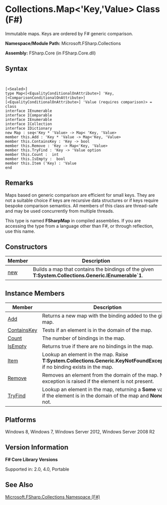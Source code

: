 # Collections.Map<'Key,'Value> Class (F#)

Immutable maps. Keys are ordered by F# generic comparison.

**Namespace/Module Path:** Microsoft.FSharp.Collections

**Assembly:** FSharp.Core (in FSharp.Core.dll)


## Syntax


```


[<Sealed>]
type Map<[<EqualityConditionalOnAttribute>] 'Key,[<ComparisonConditionalOnAttribute>] [<EqualityConditionalOnAttribute>] 'Value (requires comparison)> =
class
interface IEnumerable
interface IComparable
interface IEnumerable
interface ICollection
interface IDictionary
new Map : seq<'Key * 'Value> -> Map< 'Key, 'Value>
member this.Add : 'Key * 'Value -> Map<'Key, 'Value>
member this.ContainsKey : 'Key -> bool
member this.Remove : 'Key -> Map<'Key, 'Value>
member this.TryFind : 'Key -> 'Value option
member this.Count :  int
member this.IsEmpty :  bool
member this.Item ('Key) : 'Value
end

```



## Remarks
Maps based on generic comparison are efficient for small keys. They are not a suitable choice if keys are recursive data structures or if keys require bespoke comparison semantics. All members of this class are thread-safe and may be used concurrently from multiple threads.

This type is named **FSharpMap** in compiled assemblies. If you are accessing the type from a language other than F#, or through reflection, use this name.


## Constructors


|Member|Description|
|------|-----------|
|[new](http://msdn.microsoft.com/en-us/library/90fe335c-fe3d-4a81-9c82-ff4aed80fe4c)|Builds a map that contains the bindings of the given **T:System.Collections.Generic.IEnumerable&#96;1**.|

## Instance Members


|Member|Description|
|------|-----------|
|[Add](http://msdn.microsoft.com/en-us/library/7126bb07-f521-421f-ae84-41e0321f4279)|Returns a new map with the binding added to the given map.|
|[ContainsKey](http://msdn.microsoft.com/en-us/library/02b7326c-f089-4b0d-8f6b-df8fd7aa2532)|Tests if an element is in the domain of the map.|
|[Count](http://msdn.microsoft.com/en-us/library/d5b0bf76-74e9-4c02-bca9-72234cbacf7d)|The number of bindings in the map.|
|[IsEmpty](http://msdn.microsoft.com/en-us/library/2a61a916-b6a4-461c-9c2e-dad736cb855b)|Returns true if there are no bindings in the map.|
|[Item](http://msdn.microsoft.com/en-us/library/3b7fee5c-edb6-437e-8810-8304d8048adc)|Lookup an element in the map. Raise **T:System.Collections.Generic.KeyNotFoundException** if no binding exists in the map.|
|[Remove](http://msdn.microsoft.com/en-us/library/91504235-d9ff-4117-bb40-7d0e11a84ae7)|Removes an element from the domain of the map. No exception is raised if the element is not present.|
|[TryFind](http://msdn.microsoft.com/en-us/library/a282a8bb-65aa-4bca-94e1-7d239ca12edc)|Lookup an element in the map, returning a **Some** value if the element is in the domain of the map and **None** if not.|

## Platforms
Windows 8, Windows 7, Windows Server 2012, Windows Server 2008 R2


## Version Information
**F# Core Library Versions**

Supported in: 2.0, 4.0, Portable




## See Also
[Microsoft.FSharp.Collections Namespace &#40;F&#35;&#41;](Microsoft.FSharp.Collections-Namespace-%28FSharp%29.md)

